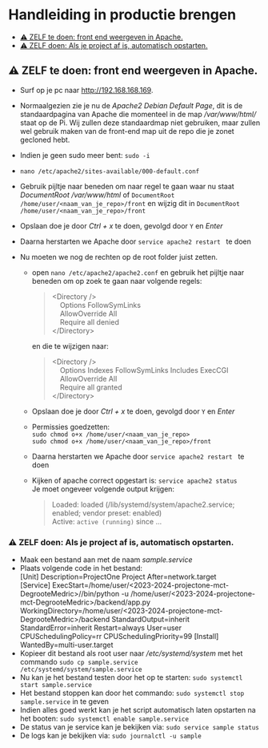 # Handleiding in productie brengen

- [⚠️ ZELF te doen: front end weergeven in Apache.](#️-zelf-te-doen-front-end-weergeven-in-apache)
- [⚠️ ZELF doen: Als je project af is, automatisch opstarten.](#️-zelf-doen-als-je-project-af-is-automatisch-opstarten)

## ⚠️ ZELF te doen: front end weergeven in Apache.

- Surf op je pc naar http://192.168.168.169.
- Normaalgezien zie je nu de _Apache2 Debian Default Page_, dit is de standaardpagina van Apache die momenteel in de map _/var/www/html/_ staat op de Pi. Wij zullen deze standaardmap niet gebruiken, maar zullen wel gebruik maken van de front-end map uit de repo die je zonet gecloned hebt.
- Indien je geen sudo meer bent:
  `sudo -i`
- `nano /etc/apache2/sites-available/000-default.conf`
- Gebruik pijltje naar beneden om naar regel te gaan waar nu staat _DocumentRoot /var/www/html_ of `DocumentRoot /home/user/<naam_van_je_repo>/front` en wijzig dit in `DocumentRoot /home/user/<naam_van_je_repo>/front`
- Opslaan doe je door _Ctrl + x_ te doen, gevolgd door `Y` en _Enter_
- Daarna herstarten we Apache door `service apache2 restart ` te doen
- Nu moeten we nog de rechten op de root folder juist zetten.

  - open `nano /etc/apache2/apache2.conf` en gebruik het pijltje naar beneden om op zoek te gaan naar volgende regels:

    > \<Directory />\
    >  &nbsp;&nbsp;&nbsp;&nbsp;Options FollowSymLinks\
    >  &nbsp;&nbsp;&nbsp;&nbsp;AllowOverride All\
    >  &nbsp;&nbsp;&nbsp;&nbsp;Require all denied\
    >  \</Directory>

    en die te wijzigen naar:

    > \<Directory />\
    >  &nbsp;&nbsp;&nbsp;&nbsp;Options Indexes FollowSymLinks Includes ExecCGI\
    >  &nbsp;&nbsp;&nbsp;&nbsp;AllowOverride All\
    >  &nbsp;&nbsp;&nbsp;&nbsp;Require all granted\
    >  \</Directory>

  - Opslaan doe je door _Ctrl + x_ te doen, gevolgd door `Y` en _Enter_
  - Permissies goedzetten:  
    `sudo chmod o+x /home/user/<naam_van_je_repo>`  
    `sudo chmod o+x /home/user/<naam_van_je_repo>/front`
  - Daarna herstarten we Apache door `service apache2 restart ` te doen
  - Kijken of apache correct opgestart is: `service apache2 status` \
    Je moet ongeveer volgende output krijgen:
    > Loaded: loaded (/lib/systemd/system/apache2.service; enabled; vendor preset: enabled) \
    >  Active: `active (running)` since ...

### ⚠️ ZELF doen: Als je project af is, automatisch opstarten.

- Maak een bestand aan met de naam _sample.service_
- Plaats volgende code in het bestand:  
  [Unit]
  Description=ProjectOne Project
  After=network.target  
  [Service]
  ExecStart=/home/user/<2023-2024-projectone-mct-DegrooteMedric>/<venv>/bin/python -u /home/user/<2023-2024-projectone-mct-DegrooteMedric>/backend/app.py
  WorkingDirectory=/home/user/<2023-2024-projectone-mct-DegrooteMedric>/backend
  StandardOutput=inherit
  StandardError=inherit
  Restart=always
  User=user
  CPUSchedulingPolicy=rr
  CPUSchedulingPriority=99 
  [Install]
  WantedBy=multi-user.target
- Kopieer dit bestand als root user naar _/etc/systemd/system_ met het commando `sudo cp sample.service /etc/systemd/system/sample.service`
- Nu kan je het bestand testen door het op te starten:
  `sudo systemctl start sample.service`
- Het bestand stoppen kan door het commando:
  `sudo systemctl stop sample.service` in te geven
- Indien alles goed werkt kan je het script automatisch laten opstarten na het booten:
  `sudo systemctl enable sample.service`
- De status van je service kan je bekijken via:
  `sudo service sample status`
- De logs kan je bekijken via:
  `sudo journalctl -u sample`
